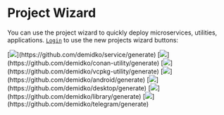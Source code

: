 # Project Wizard
You can use the project wizard to quickly deploy microservices, utilities, applications. 
[`Login`](https://github.com/login) to use the new projects wizard buttons: 

[![](https://img.shields.io/badge/Microservice%20(Kotlin,%20gradle,%20Java)-EA7100?style=for-the-badge&logo=java)](https://github.com/demidko/service/generate)  
[![](https://img.shields.io/badge/Command%20line%20utility%20(C++,%20cmake,%20Conan)-003E54?style=for-the-badge&logo=cmake)](https://github.com/demidko/conan-utility/generate)  
[![](https://img.shields.io/badge/Command%20line%20utility%20(C++,%20cmake,%20vcpkg)-003E54?style=for-the-badge&logo=cmake)](https://github.com/demidko/vcpkg-utility/generate)   
[![](https://img.shields.io/badge/android%20application%20(Kotlin,%20Gradle)-darkgreen?style=for-the-badge&logo=android)](https://github.com/demidko/android/generate)  
[![](https://img.shields.io/badge/desktop%20application%20(Kotlin,%20Gradle,%20Jetpack)-darkblue?style=for-the-badge&logo=kotlin)](https://github.com/demidko/desktop/generate)  
[![](https://img.shields.io/badge/library%20(Kotlin,%20Gradle,%20Java)-EA7100?style=for-the-badge&logo=java)](https://github.com/demidko/library/generate)  
[![](https://img.shields.io/badge/telegram%20bot%20(Kotlin,%20Gradle,%20Java)-blue?style=for-the-badge&logo=telegram)](https://github.com/demidko/telegram/generate)  

